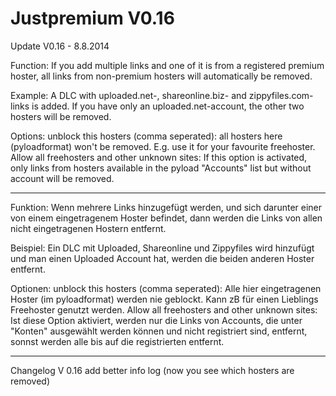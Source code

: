 Justpremium V0.16
=================
Update V0.16 - 8.8.2014


Function:
If you add multiple links and one of it is from a registered premium hoster, all links from non-premium hosters will automatically be removed.

Example: A DLC with uploaded.net-, shareonline.biz- and zippyfiles.com-links is added. If you have only an uploaded.net-account, the other two hosters will be removed.

Options:
unblock this hosters (comma seperated): all hosters here (pyloadformat) won't be removed. E.g. use it for your favourite freehoster.
Allow all freehosters and other unknown sites: If this option is activated, only links from hosters available in the pyload "Accounts" list but without account will be removed.

----------------------------

Funktion:
Wenn mehrere Links hinzugefügt werden, und sich darunter einer von einem eingetragenem Hoster befindet, dann werden die Links von allen nicht eingetragenen Hostern entfernt.

Beispiel: Ein DLC mit Uploaded, Shareonline und Zippyfiles wird hinzufügt und man einen Uploaded Account hat, werden die beiden anderen Hoster entfernt.

Optionen:
unblock this hosters (comma seperated): Alle hier eingetragenen Hoster (im pyloadformat) werden nie geblockt. Kann zB für einen Lieblings Freehoster genutzt werden.
Allow all freehosters and other unknown sites: Ist diese Option aktiviert, werden nur die Links von Accounts, die unter "Konten" ausgewählt werden können und nicht registriert sind, entfernt, sonnst werden alle bis auf die registrierten entfernt.

------------------------
Changelog 
V 0.16 add better info log (now you see which hosters are removed)
